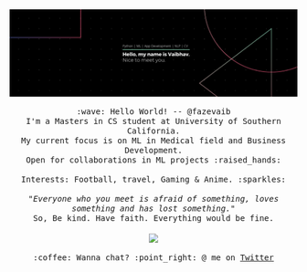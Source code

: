 <img src="https://github.com/fazeVaib/fazeVaib/blob/master/banner2.png">
<p align="center">
  <samp>
    :wave: Hello World! -- @fazevaib
    <br> I'm a Masters in CS student at University of Southern California.
    <br> My current focus is on ML in Medical field and Business Development.
    <br> Open for collaborations in ML projects :raised_hands:
     <br>
    <br> Interests: Football, travel, Gaming & Anime. :sparkles:<br>
    <br> <em>"Everyone who you meet is afraid of something, loves something and has lost something."</em>
    <br> So, Be kind. Have faith. Everything would be fine.<br><br>
    <img src="https://github.com/fazeVaib/fazeVaib/blob/master/tenor.gif" width="240px" align="center">
    <br><br>:coffee: Wanna chat? :point_right: @ me on <a href="https://twitter.com/fazevaib">Twitter</a>
  </samp>
</p>
